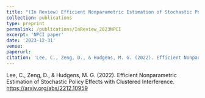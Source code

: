 ```yaml
---
title: "(In Review) Efficient Nonparametric Estimation of Stochastic Policy Effects with Clustered Interference"
collection: publications
type: preprint
permalink: /publications/InReview_2023NPCI
excerpt: 'NPCI paper'
date: '2023-12-31'
venue: 
paperurl: 
citation: 'Lee, C., Zeng, D., & Hudgens, M. G. (2022). Efficient Nonparametric Estimation of Stochastic Policy Effects with Clustered Interference. https://arxiv.org/abs/2212.10959'
---
```


Lee, C., Zeng, D., & Hudgens, M. G. (2022). Efficient Nonparametric Estimation of Stochastic Policy Effects with Clustered Interference. https://arxiv.org/abs/2212.10959
